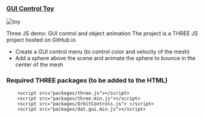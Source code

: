 ### <a href="https://georges034302.github.io/threejs-toy-demo/">GUI Control Toy</a>
![toy](https://github.com/user-attachments/assets/7b6d67a9-d254-42d1-9f5d-9004f6da1c7e)


Three JS demo: GUI control and object animation
The project is a THREE JS project hosted on GitHub.io

* Create a GUI control menu (to control color and velocity of the mesh)
* Add a sphere above the scene and animate the sphere to bounce in the center of the mesh

### Required THREE packages (to be added to the HTML)

```
    <script src="packages/three.js"></script>
    <script src="packages/three.min.js"></script>
    <script src="packages/OrbitControls.js"> </script>
    <script src="packages/dat.gui.min.js"></script>
```

